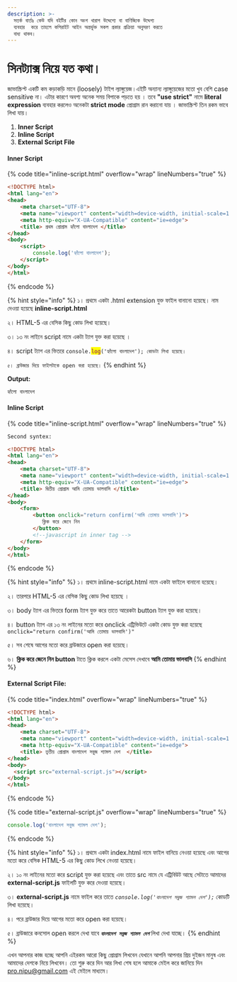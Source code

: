 ```yaml
---
description: >-
  সতর্ক বার্তাঃ কেউ যদি বইটির কোন অংশ খারাপ উদ্দেশ্যে বা বাণিজ্যিক উদ্দেশ্য
  ব্যবহার  করে তাহলে কপিরাইট আইন অন্তর্ভুক্ত সকল প্রকার প্রক্রিয়া অনুসরণ করতে
  বাধ্য থাকব।
---
```


# সিনট্যাক্স নিয়ে যত কথা।

জাভাস্ক্রিপ্ট একটি কম কড়াকড়ি মানে (loosely) টাইপ ল্যাঙ্গুয়েজ।এইটি অন্যান্য ল্যাঙ্গুয়েজের মতো খুব বেশি case sensitive না। এটার কারণে অবশ্য অনেক সময় বিপাকে  পড়তে হয় । তবে **"use strict"** নামে **literal expression** ব্যবহার করলেও অনেকটা **strict mode** প্রোগ্রাম রান করানো যায় । জাভাস্ক্রিপ্ট তিন রকম ভাবে লিখা যায়।

1. **Inner Script**
2. **Inline Script**
3. **External Script File**



#### **Inner Script**

{% code title="inline-script.html" overflow="wrap" lineNumbers="true" %}
```html
<!DOCTYPE html>
<html lang="en">
<head>
    <meta charset="UTF-8">
    <meta name="viewport" content="width=device-width, initial-scale=1.0">
    <meta http-equiv="X-UA-Compatible" content="ie=edge">
    <title> প্রথম প্রোগ্রাম হ্যাঁলো বাংলাদেশ </title>
</head>
<body>
    <script>
        console.log('হ্যাঁলো বাংলাদেশ');
    </script>
</body>
</html>
```
{% endcode %}

{% hint style="info" %}
১। প্রথমে একটা .html extension যুক্ত ফাইল বানানো হয়েছে। নাম দেওয়া হয়েছে **inline-script.html**

২। HTML-5 এর বেসিক কিছু কোড লিখা হয়েছে।

৩। ১৩ নং লাইনে script নামে একটা ট্যাগ যুক্ত করা হয়েছে ।&#x20;

৪। script ট্যাগ এর ভিতরে `console.`<mark style="color:purple;">`log`</mark>`('হ্যাঁলো বাংলাদেশ'); কোডটা লিখা হয়েছে।`

`৫। ব্রাউজার দিয়ে ফাইলটাকে open করা হয়েছে।`&#x20;
{% endhint %}

**Output:**

```sh
হ্যাঁলো বাংলাদেশ
```

#### Inline Script

{% code title="inline-script.html" overflow="wrap" lineNumbers="true" %}
```html
Second syntex:

<!DOCTYPE html>
<html lang="en">
<head>
    <meta charset="UTF-8">
    <meta name="viewport" content="width=device-width, initial-scale=1.0">
    <meta http-equiv="X-UA-Compatible" content="ie=edge">
    <title> দ্বিতীয় প্রোগ্রাম আমি তোমায় ভালবাসি </title>
</head>
<body>
    <form>
        <button onclick="return confirm('আমি তোমায় ভালবাসি')">
           ক্লিক করে জেনে নিন  
        </button>
        <!--javascript in inner tag -->
    </form>
</body>
</html>

```
{% endcode %}

{% hint style="info" %}
১। প্রথমে inline-script.html নামে একটা ফাইলে বানানো হয়েছে।&#x20;

২। তারপরে HTML-5 এর বেসিক কিছু কোড লিখা হয়েছে ।

৩। body ট্যাগ এর ভিতরে form ট্যাগ যুক্ত করে তাতে আরেকটা button ট্যাগ যুক্ত করা হয়েছে।

৪। button ট্যাগ এর ১৩ নং লাইনের মতো করে onclick এট্রিভিউটে একটা কোড যুক্ত করা হয়েছে `onclick="return confirm('আমি তোমায় ভালবাসি')"`

৫। সব শেষে আগের মতো করে ব্রাউজারে open করা হয়েছে।

৬। **ক্লিক করে জেনে নিন button** টাতে ক্লিক করলে একটা মেসেস দেখাবে **আমি তোমায় ভালবাসি**
{% endhint %}

#### **External Script File:**

{% code title="index.html" overflow="wrap" lineNumbers="true" %}
```html
<!DOCTYPE html>
<html lang="en">
<head>
    <meta charset="UTF-8">
    <meta name="viewport" content="width=device-width, initial-scale=1.0">
    <meta http-equiv="X-UA-Compatible" content="ie=edge">
    <title> তৃতীয় প্রোগ্রাম বাংলাদেশ সবুজ শ্যামল দেশ  </title>
</head>
<body>
  <script src="external-script.js"></script>
</body>
</html>
```
{% endcode %}

{% code title="external-script.js" overflow="wrap" lineNumbers="true" %}
```javascript
console.log('বাংলাদেশ সবুজ শ্যামল দেশ');
```
{% endcode %}

{% hint style="info" %}
১। প্রথমে একটা index.html নামে ফাইল বানিয়ে নেওয়া হয়েছে এবং আগের মতো করে বেসিক HTML-5 এর কিছু কোড লিখে নেওয়া হয়েছে।&#x20;

২। ১০ নং লাইনের মতো করে script যুক্ত করা হয়েছে এবং তাতে src নামে যে এট্রিবিউট আছে সেটাতে আমাদের **external-script.js** ফাইলটি যুক্ত করে দেওয়া হয়েছে।&#x20;

৩। **external-script.js** নামে ফাইল করে তাতে _`console.log('বাংলাদেশ সবুজ শ্যামল দেশ');`_ কোডটি লিখা হয়েছে।&#x20;

৪। পরে ব্রাউজার দিয়ে আগের মতো করে open করা হয়েছে।&#x20;

৫। ব্রাউজারে কনসোল open করলে দেখা যাবে _**`বাংলাদেশ সবুজ শ্যামল দেশ`**_ লিখা দেখা যাচ্ছে।&#x20;
{% endhint %}

এখন আপনার কাজ হচ্ছে আপনি এইরকম আরো কিছু প্রোগ্রাম লিখবেন যেখানে আপনি আপনার প্রিয় দুইজন মানুষ এবং আমাদের দেশকে নিয়ে লিখবেন। তো শুরু করে দিন আর লিখা শেষ হলে আমাকে মেইল করে জানিয়ে দিন pro.nipu@gmail.com এই মেইলে মাধ্যমে।
